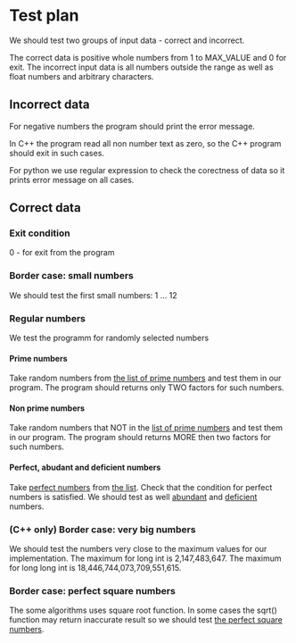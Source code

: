 # Test plan

We should test two groups of input data - correct and incorrect.

The correct data is positive whole numbers from 1 to MAX_VALUE and 0 for exit.
The incorrect input data is all numbers outside the range as well as float numbers and arbitrary characters. 

## Incorrect data

For negative numbers the program should print the error message. 

In C++ the program read all non number text as zero, so the C++ program should exit in such cases. 

For python we use regular expression to check the corectness of data so it prints error message on all cases. 

## Correct data

### Exit condition

0 - for exit from the program
  
### Border case: small numbers
We should test the first small numbers: 1 ... 12

### Regular numbers
We test the programm for randomly selected numbers

#### Prime numbers
Take random numbers from [the list of prime numbers](https://en.wikipedia.org/wiki/List_of_prime_numbers#:~:text=The%20first%201000%20prime%20numbers%20%20%20,%20%20311%20%2016%20more%20rows) and test them in our program. The program should returns only TWO factors for such numbers.

#### Non prime numbers
Take random numbers that NOT in the [list of prime numbers](https://en.wikipedia.org/wiki/List_of_prime_numbers#:~:text=The%20first%201000%20prime%20numbers%20%20%20,%20%20311%20%2016%20more%20rows) and test them in our program. The program should returns MORE then two factors for such numbers.

#### Perfect, abudant and deficient numbers

Take [perfect numbers](https://en.wikipedia.org/wiki/Perfect_number) from [the list](https://en.wikipedia.org/wiki/List_of_perfect_numbers). Check that the condition for perfect numbers is satisfied. We should test as well [abundant](https://en.wikipedia.org/wiki/Abundant_number) and [deficient](https://en.wikipedia.org/wiki/Deficient_number) numbers. 

### (C++ only) Border case: very big numbers

We should test the numbers very close to the maximum values for our implementation. The maximum for long int is 2,147,483,647. The maximum for long long int is 18,446,744,073,709,551,615.

### Border case: perfect square numbers

The some algorithms uses square root function. In some cases the sqrt() function may return inaccurate result so we should test [the perfect square numbers](https://www.easycalculation.com/square-roots-perfect-numbers.html).

